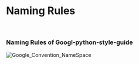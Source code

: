 # Naming Rules

<br>

### Naming Rules of Googl-python-style-guide

![Google_Convention_NameSpace](./assets/Google_Convention_NameSpace.png)
